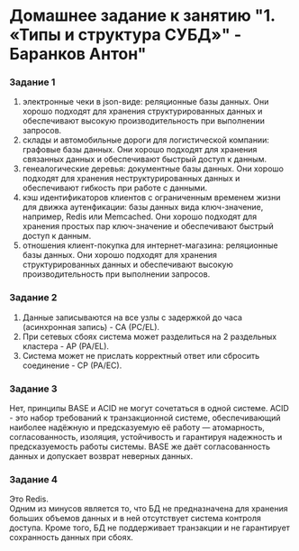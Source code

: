 # Домашнее задание к занятию "1. «Типы и структура СУБД»" - Баранков Антон"

### Задание 1
1. электронные чеки в json-виде: реляционные базы данных. Они хорошо подходят для хранения структурированных данных и обеспечивают высокую производительность при выполнении запросов.  
2. склады и автомобильные дороги для логистической компании: графовые базы данных. Они хорошо подходят для хранения связанных данных и обеспечивают быстрый доступ к данным.  
3. генеалогические деревья: документные базы данных. Они хорошо подходят для хранения неструктурированных данных и обеспечивают гибкость при работе с данными.  
4. кэш идентификаторов клиентов с ограниченным временем жизни для движка аутенфикации: базы данных вида ключ-значение, например, Redis или Memcached. Они хорошо подходят для хранения простых пар ключ-значение и обеспечивают быстрый доступ к данным.  
5. отношения клиент-покупка для интернет-магазина: реляционные базы данных. Они хорошо подходят для хранения структурированных данных и обеспечивают высокую производительность при выполнении запросов.  

### Задание 2
1. Данные записываются на все узлы с задержкой до часа (асинхронная запись) - CA (PC/EL).  
2. При сетевых сбоях система может разделиться на 2 раздельных кластера - AP (PA/EL).  
3. Система может не прислать корректный ответ или сбросить соединение - CP (PA/EC).  

### Задание 3
Нет, принципы BASE и ACID не могут сочетаться в одной системе. ACID - это набор требований к транзакционной системе, обеспечивающий наиболее надёжную и предсказуемую её работу — атомарность, согласованность, изоляция, устойчивость и гарантируя надежность и предсказуемость работы системы. BASE же даёт согласованность данных и допускает возврат неверных данных.

### Задание 4
Это Redis.  
Одним из минусов является то, что БД не предназначена для хранения больших объемов данных и в ней отсутствует система контроля доступа. Кроме того, БД не поддерживает транзакции и не гарантирует сохранность данных при сбоях.
